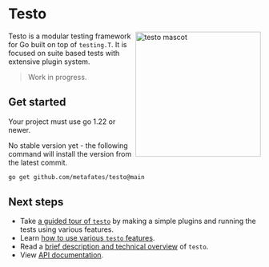 # Testo

<img src="https://github.com/user-attachments/assets/66844de4-4b13-428a-b924-1f26718cee41" align="right" width="250" alt="testo mascot">

Testo is a modular testing framework for Go built on top of `testing.T`.
It is focused on suite based tests with extensive plugin system.

> Work in progress.

## Get started

Your project must use go 1.22 or newer.

No stable version yet - the following command will install the version from the latest commit.

```bash
go get github.com/metafates/testo@main
```

## Next steps

- Take [a guided tour of `testo`](https://github.com/metafates/testo/tree/main/docs/tutorial.md) by making a simple plugins and running the tests using various features.
- Learn [how to use various `testo` features](https://github.com/metafates/testo/tree/main/docs/how-to.md).
- Read a [brief description and technical overview](https://github.com/metafates/testo/tree/main/docs/technical-overview.md) of `testo`.
- View [API documentation](https://pkg.go.dev/github.com/metafates/testo).
